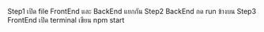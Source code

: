 Step1 เปิด file FrontEnd และ BackEnd แยกกัน
Step2 BackEnd กด run ข้างบน
Step3 FrontEnd เปิด terminal เขียน npm start